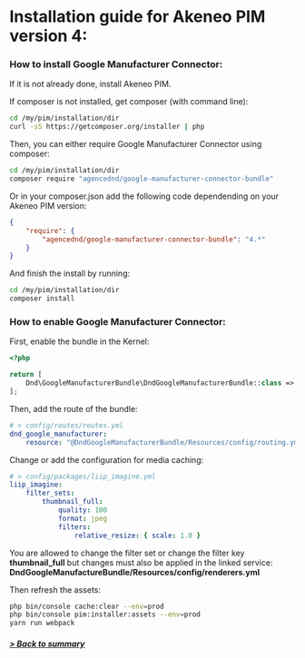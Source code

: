 # Installation guide for Akeneo PIM version 4:

### How to install Google Manufacturer Connector:

If it is not already done, install Akeneo PIM.

If composer is not installed, get composer (with command line):

```bash
cd /my/pim/installation/dir
curl -sS https://getcomposer.org/installer | php
```

Then, you can either require Google Manufacturer Connector using composer:
```bash
cd /my/pim/installation/dir
composer require "agencednd/google-manufacturer-connector-bundle"
```
Or in your composer.json add the following code dependending on your Akeneo PIM version:
```json
{   
    "require": {
        "agencednd/google-manufacturer-connector-bundle": "4.*"
    }
}
```
And finish the install by running: 
```bash
cd /my/pim/installation/dir
composer install
```

### How to enable Google Manufacturer Connector:

First, enable the bundle in the Kernel: 
```php
<?php

return [
    Dnd\GoogleManufacturerBundle\DndGoogleManufacturerBundle::class => ['all' => true]
];
```
Then, add the route of the bundle:
```yml
# > config/routes/routes.yml
dnd_google_manufacturer:
    resource: "@DndGoogleManufacturerBundle/Resources/config/routing.yml"
``` 
Change or add the configuration for media caching:
```yml
# > config/packages/liip_imagine.yml
liip_imagine:
    filter_sets:
        thumbnail_full:
            quality: 100
            format: jpeg
            filters:
                relative_resize: { scale: 1.0 }
```
You are allowed to change the filter set or change the filter key **thumbnail_full** but changes must also be applied in the linked service: **DndGoogleManufactureBundle/Resources/config/renderers.yml**

Then refresh the assets:
```bash
php bin/console cache:clear --env=prod
php bin/console pim:installer:assets --env=prod
yarn run webpack
```

##### [> Back to summary](../summary.md)